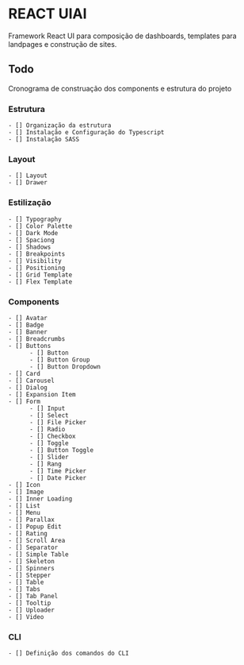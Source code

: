 # REACT UIAI

Framework React UI para composição de dashboards, templates para landpages e construção de sites.

## Todo

Cronograma de construação dos components e estrutura do projeto

### Estrutura

    - [] Organização da estrutura
    - [] Instalação e Configuração do Typescript
    - [] Instalação SASS

### Layout

    - [] Layout
    - [] Drawer

### Estilização

    - [] Typography
    - [] Color Palette
    - [] Dark Mode
    - [] Spaciong
    - [] Shadows
    - [] Breakpoints
    - [] Visibility
    - [] Positioning
    - [] Grid Template
    - [] Flex Template

### Components

    - [] Avatar
    - [] Badge
    - [] Banner
    - [] Breadcrumbs
    - [] Buttons
          - [] Button
          - [] Button Group
          - [] Button Dropdown
    - [] Card
    - [] Carousel
    - [] Dialog
    - [] Expansion Item
    - [] Form
          - [] Input
          - [] Select
          - [] File Picker
          - [] Radio
          - [] Checkbox
          - [] Toggle
          - [] Button Toggle
          - [] Slider
          - [] Rang
          - [] Time Picker
          - [] Date Picker
    - [] Icon
    - [] Image
    - [] Inner Loading
    - [] List
    - [] Menu
    - [] Parallax
    - [] Popup Edit
    - [] Rating
    - [] Scroll Area
    - [] Separator
    - [] Simple Table
    - [] Skeleton
    - [] Spinners
    - [] Stepper
    - [] Table
    - [] Tabs
    - [] Tab Panel
    - [] Tooltip
    - [] Uploader
    - [] Video

### CLI

    - [] Definição dos comandos do CLI
